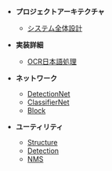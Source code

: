* **プロジェクトアーキテクチャ**
  * [システム全体設計](docs/project_architecture/project_architecture.md)

* **実装詳細**
  * [OCR日本語処理](docs/project%20code%20documentation/ocr_japanease.md)
  
* **ネットワーク**
  * [DetectionNet](docs/project%20code%20documentation/nets/detectionnet.md)
  * [ClassifierNet](docs/project%20code%20documentation/nets/classifiernet.md)
  * [Block](docs/project%20code%20documentation/nets/block.md)
  
* **ユーティリティ**
  * [Structure](docs/project%20code%20documentation/misc/structure.md)
  * [Detection](docs/project%20code%20documentation/misc/detection.md)
  * [NMS](docs/project%20code%20documentation/misc/nms.md) 